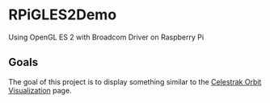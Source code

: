 # RPiGLES2Demo
Using OpenGL ES 2 with Broadcom Driver on Raspberry Pi

## Goals
The goal of this project is to display something similar to the [Celestrak Orbit Visualization](http://celestrak.com/cesium/orbit-viz.php?tle=/pub/TLE/catalog.txt&satcat=/pub/satcat.txt&referenceFrame=1) page.
